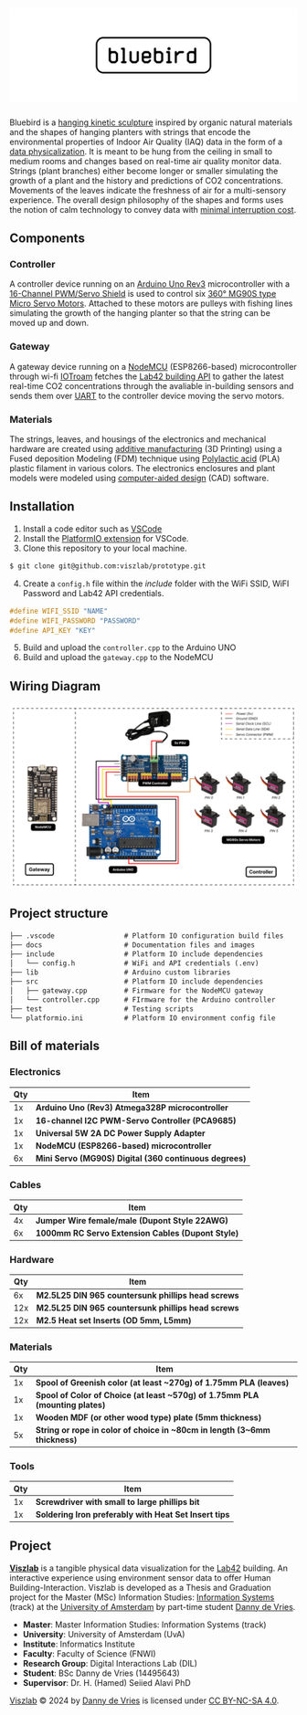 # ![Bluebird](docs/bluebird_github_banner.png)

Bluebird is a [hanging kinetic sculpture](https://en.wikipedia.org/wiki/Kinetic_art) inspired by organic natural materials and the shapes of hanging planters with strings that encode the environmental properties of Indoor Air Quality (IAQ) data in the form of a [data physicalization](http://dataphys.org/). It is meant to be hung from the ceiling in small to medium rooms and changes based on real-time air quality monitor data. Strings (plant branches) either become longer or smaller simulating the growth of a plant and the history and predictions of CO2 concentrations. Movements of the leaves indicate the freshness of air for a multi-sensory experience. The overall design philosophy of the shapes and forms uses the notion of calm technology to convey data with [minimal interruption cost](https://calmtech.com/).

## Components

### Controller
A controller device running on an [Arduino Uno Rev3](https://store.arduino.cc/products/arduino-uno-rev3) microcontroller with a [16-Channel PWM/Servo Shield](https://www.adafruit.com/product/1411) is used to control six [360° MG90S type Micro Servo Motors](https://www.towerpro.com.tw/product/mg90s-3/). Attached to these motors are pulleys with fishing lines simulating the growth of the hanging planter so that the string can be moved up and down.

### Gateway
A gateway device running on a [NodeMCU](https://www.nodemcu.com/index_en.html) (ESP8266-based) microcontroller through wi-fi [IOTroam](https://www.surf.nl/en/services/iotroam) fetches the [Lab42 building API](https://lab42.uva.nl/) to gather the latest real-time CO2 concentrations through the avaliable in-building sensors and sends them over [UART](https://docs.arduino.cc/learn/communication/uart/) to the controller device moving the servo motors.

### Materials
The strings, leaves, and housings of the electronics and mechanical hardware are created using [additive manufacturing](https://en.wikipedia.org/wiki/3D_printing) (3D Printing) using a Fused deposition Modeling (FDM) technique using [Polylactic acid](https://en.wikipedia.org/wiki/Polylactic_acid) (PLA) plastic filament in various colors. The electronics enclosures and plant models were modeled using [computer-aided design](https://en.wikipedia.org/wiki/Computer-aided_design) (CAD) software.

## Installation

1) Install a code editor such as [VSCode](https://vscode.dev/)
2) Install the [PlatformIO extension](https://platformio.org/platformio-ide) for VSCode.
3) Clone this repository to your local machine.

```zsh
$ git clone git@github.com:viszlab/prototype.git
```
4) Create a `config.h` file within the _include_ folder with the WiFi SSID, WiFI Password and Lab42 API credentials.

```c++
#define WIFI_SSID "NAME"
#define WIFI_PASSWORD "PASSWORD"
#define API_KEY "KEY"
```
5) Build and upload the `controller.cpp` to the Arduino UNO
6) Build and upload the `gateway.cpp` to the NodeMCU

## Wiring Diagram

![Wire diagram](/docs/bluebird_wiring_diagram.png)

## Project structure

```
├── .vscode                 # Platform IO configuration build files
├── docs                    # Documentation files and images
├── include                 # Platform IO include dependencies
│   └── config.h            # WiFi and API credentials (.env)
├── lib                     # Arduino custom libraries
├── src                     # Platform IO include dependencies
│   ├── gateway.cpp         # Firmware for the NodeMCU gateway
│   └── controller.cpp      # FIrmware for the Arduino controller
├── test                    # Testing scripts
└── platformio.ini          # Platform IO environment config file
```

## Bill of materials

### Electronics

| Qty | Item |
|-----|------|
| 1x  | **Arduino Uno (Rev3) Atmega328P microcontroller** |
| 1x  | **16-channel I2C PWM-Servo Controller (PCA9685)** |
| 1x  | **Universal 5W 2A DC Power Supply Adapter** |
| 1x  | **NodeMCU (ESP8266-based) microcontroller** |
| 6x  | **Mini Servo (MG90S) Digital (360 continuous degrees)** |

### Cables

| Qty | Item |
|-----|------|
| 4x  | **Jumper Wire female/male (Dupont Style 22AWG)** |
| 6x  | **1000mm RC Servo Extension Cables (Dupont Style)** |

### Hardware

| Qty | Item |
|-----|------|
| 6x  | **M2.5L25 DIN 965 countersunk phillips head screws** |
| 12x | **M2.5L25 DIN 965 countersunk phillips head screws** |
| 12x | **M2.5 Heat set Inserts (OD 5mm, L5mm)** |

### Materials

| Qty | Item |
|-----|------|
| 1x  | **Spool of Greenish color (at least ~270g) of 1.75mm PLA (leaves)** |
| 1x  | **Spool of Color of Choice (at least ~570g) of 1.75mm PLA (mounting plates)** |
| 1x  | **Wooden MDF (or other wood type) plate (5mm thickness)** |
| 5x  | **String or rope in color of choice in ~80cm in length (3~6mm thickness)** |

### Tools

| Qty | Item |
|-----|------|
| 1x  | **Screwdriver with small to large phillips bit** |
| 1x  | **Soldering Iron preferably with Heat Set Insert tips** |

## Project

[**Viszlab**](https://wwww.viszlab.github.io) is a tangible physical data visualization for the [Lab42](https://lab42.uva.nl/) building. An interactive experience using environment sensor data to offer Human Building-Interaction. Viszlab is developed as a Thesis and Graduation project for the Master (MSc) Information Studies: [Information Systems](https://www.uva.nl/shared-content/programmas/en/masters/information-studies/information-studies.html) (track) at the [University of Amsterdam](https://www.uva.nl/en) by part-time student [Danny de Vries](https://www.dandevri.es/).

* **Master**: Master Information Studies: Information Systems (track)
* **University**: University of Amsterdam (UvA)
* **Institute**: Informatics Institute
* **Faculty**: Faculty of Science (FNWI)
* **Research Group**: Digital Interactions Lab (DIL)
* **Student**: BSc Danny de Vries (14495643)
* **Supervisor**: Dr. H. (Hamed) Seiied Alavi PhD

[Viszlab](https://www.viszlab.github.io) © 2024 by [Danny de Vries](https://wwww.github.com/dandevri) is licensed under [CC BY-NC-SA 4.0](http://creativecommons.org/licenses/by-nc-sa/4.0/?ref=chooser-v1).